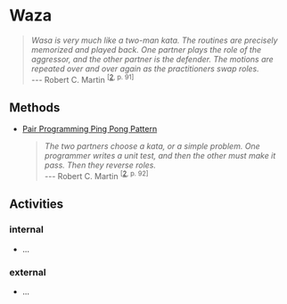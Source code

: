 # Waza

> _Wasa is very much like a two-man kata. The routines are precisely memorized and played back. One partner plays the role of the aggressor, and the other partner is the defender. The motions are repeated over and over again as the practitioners swap roles._   
\--- Robert C. Martin <sup>[[2](../../../docs/reference.md#2), p. 91]</sup>

## Methods

* [Pair Programming Ping Pong Pattern](http://wiki.c2.com/?PairProgrammingPingPongPattern)
  > _The two partners choose a kata, or a simple problem. One programmer writes a unit test, and then the other must make it pass. Then they reverse roles._   
  \--- Robert C. Martin <sup>[[2](../../../docs/reference.md#2), p. 92]</sup>


## Activities

### internal

* ...


### external

* ...